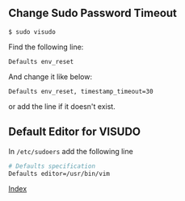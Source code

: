 
## Change Sudo Password Timeout

`$ sudo visudo`

Find the following line:

`Defaults env_reset`

And change it like below:

`Defaults env_reset, timestamp_timeout=30`

or add the line if it doesn't exist.



## Default Editor for VISUDO

In `/etc/sudoers` add the following line

```sh
# Defaults specification
Defaults editor=/usr/bin/vim
```

[Index](index.md)


